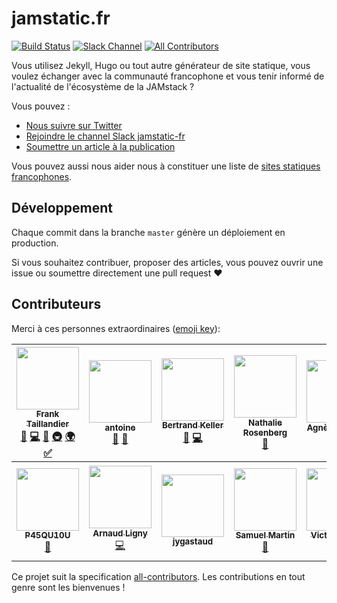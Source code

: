 # jamstatic.fr

[![Build Status](https://travis-ci.org/jamstatic/jamstatic-fr.svg?branch=source)](https://travis-ci.org/jamstatic/jamstatic-fr)
[![Slack Channel](https://jamstatic.herokuapp.com/badge.svg)](https://jamstatic.herokuapp.com)
[![All Contributors](https://img.shields.io/badge/all_contributors-13-orange.svg?style=flat-square)](#contributors)


Vous utilisez Jekyll, Hugo ou tout autre générateur de site statique, vous
voulez échanger avec la communauté francophone et vous tenir informé de
l'actualité de l'écosystème de la JAMstack ?

Vous pouvez :

* [Nous suivre sur Twitter](https://twitter.com/jamstatic_fr)
* [Rejoindre le channel Slack jamstatic-fr](https://jamstatic.herokuapp.com/)
* [Soumettre un article à la  publication](https://github.com/jamstatic/jamstatic-fr/projects/1)

Vous pouvez aussi nous aider nous à constituer une liste de [sites statiques francophones](https://github.com/jamstatic/jamstatic-fr/wiki/Sources-des-sites-francophones).

## Développement

Chaque commit dans la branche `master` génère un déploiement en production.

Si vous souhaitez contribuer, proposer des articles, vous pouvez ouvrir une
issue ou soumettre directement une pull request :heart:

## Contributeurs

Merci à ces personnes extraordinaires ([emoji key](https://github.com/kentcdodds/all-contributors#emoji-key)):

<!-- ALL-CONTRIBUTORS-LIST:START - Do not remove or modify this section -->
<!-- prettier-ignore -->
| [<img src="https://avatars3.githubusercontent.com/u/103008?v=4" width="100px;"/><br /><sub><b>Frank Taillandier</b></sub>](https://frank.taillandier.me)<br />[📝](#blog-DirtyF "Blogposts") [💻](https://github.com/jamstatic/jamstatic-fr/commits?author=DirtyF "Code") [🎨](#design-DirtyF "Design") [🚇](#infra-DirtyF "Infrastructure (Hosting, Build-Tools, etc)") [🌍](#translation-DirtyF "Translation") [✅](#tutorial-DirtyF "Tutorials") | [<img src="https://avatars2.githubusercontent.com/u/6869488?v=4" width="100px;"/><br /><sub><b>antoine</b></sub>](https://www.quaternum.net)<br />[📝](#blog-antoinentl "Blogposts") [👀](#review-antoinentl "Reviewed Pull Requests") | [<img src="https://avatars2.githubusercontent.com/u/1500301?v=4" width="100px;"/><br /><sub><b>Bertrand Keller</b></sub>](http://bertrandkeller.info)<br />[📝](#blog-bertrandkeller "Blogposts") [💻](https://github.com/jamstatic/jamstatic-fr/commits?author=bertrandkeller "Code") | [<img src="https://avatars0.githubusercontent.com/u/2006947?v=4" width="100px;"/><br /><sub><b>Nathalie Rosenberg</b></sub>](https://github.com/Natouille)<br />[👀](#review-Natouille "Reviewed Pull Requests") | [<img src="https://avatars0.githubusercontent.com/u/1035145?v=4" width="100px;"/><br /><sub><b>Agnès Haasser</b></sub>](https://tut-tuuut.github.io)<br />[👀](#review-tut-tuuut "Reviewed Pull Requests") | [<img src="https://avatars0.githubusercontent.com/u/284742?v=4" width="100px;"/><br /><sub><b>Boris SCHAPIRA</b></sub>](https://borisschapira.com)<br />[👀](#review-borisschapira "Reviewed Pull Requests") | [<img src="https://avatars2.githubusercontent.com/u/78213?v=4" width="100px;"/><br /><sub><b>Nicolas Hoizey</b></sub>](https://nicolas-hoizey.com/)<br />[👀](#review-nhoizey "Reviewed Pull Requests") |
| :---: | :---: | :---: | :---: | :---: | :---: | :---: |
| [<img src="https://avatars2.githubusercontent.com/u/1941272?v=4" width="100px;"/><br /><sub><b>P45QU10U</b></sub>](https://github.com/P45QU10U)<br />[👀](#review-P45QU10U "Reviewed Pull Requests") | [<img src="https://avatars0.githubusercontent.com/u/80580?v=4" width="100px;"/><br /><sub><b>Arnaud Ligny</b></sub>](http://narno.org)<br />[💻](https://github.com/jamstatic/jamstatic-fr/commits?author=Narno "Code") | [<img src="https://avatars3.githubusercontent.com/u/1499325?v=4" width="100px;"/><br /><sub><b>jygastaud</b></sub>](http://gastaud.io)<br /> | [<img src="https://avatars3.githubusercontent.com/u/34697?v=4" width="100px;"/><br /><sub><b>Samuel Martin</b></sub>](http://blog.creaone.fr)<br />[👀](#review-martinsam "Reviewed Pull Requests") | [<img src="https://avatars0.githubusercontent.com/u/9438102?v=4" width="100px;"/><br /><sub><b>Victor Massé</b></sub>](http://inwardmovement.fr)<br />[👀](#review-inwardmovement "Reviewed Pull Requests") | [<img src="https://avatars1.githubusercontent.com/u/174418?v=4" width="100px;"/><br /><sub><b>Christophe Ducamp</b></sub>](https://christopheducamp.com/)<br />[👀](#review-ChristopheDucamp "Reviewed Pull Requests") |
<!-- ALL-CONTRIBUTORS-LIST:END -->

Ce projet suit la specification [all-contributors](https://github.com/kentcdodds/all-contributors).
Les contributions en tout genre sont les bienvenues !
